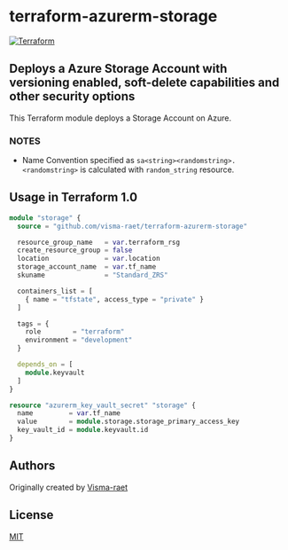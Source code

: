 # terraform-azurerm-storage

[![Terraform](https://github.com/visma-raet/terraform-azurerm-storage/actions/workflows/terraform.yml/badge.svg)](https://github.com/visma-raet/terraform-azurerm-storage/actions/workflows/terraform.yml)

## Deploys a Azure Storage Account with versioning enabled, soft-delete capabilities and other security options

This Terraform module deploys a Storage Account on Azure.

### NOTES

* Name Convention specified as `sa<string><randomstring>. <randomstring>` is calculated with `random_string` resource.

## Usage in Terraform 1.0

```terraform
module "storage" {
  source = "github.com/visma-raet/terraform-azurerm-storage"

  resource_group_name   = var.terraform_rsg
  create_resource_group = false
  location              = var.location
  storage_account_name  = var.tf_name
  skuname               = "Standard_ZRS"

  containers_list = [
    { name = "tfstate", access_type = "private" }
  ]

  tags = {
    role        = "terraform"
    environment = "development"
  }

  depends_on = [
    module.keyvault
  ]
}

resource "azurerm_key_vault_secret" "storage" {
  name         = var.tf_name
  value        = module.storage.storage_primary_access_key
  key_vault_id = module.keyvault.id
}
```

## Authors

Originally created by [Visma-raet](http://github.com/visma-raet)

## License

[MIT](LICENSE)
